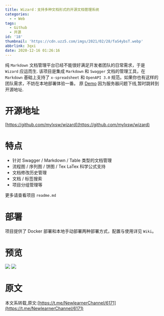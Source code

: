 ```yaml
---
title: Wizard：支持多种文档形式的开源文档管理系统
categories:
  - - Web
tags:
  - Github
  - 开源
id: '18'
thumbnail: 'https://cdn.uzz5.com/imgs/2021/02/28/faS4ybsT.webp'
abbrlink: 3qxi
date: 2020-12-16 01:26:16
---
```



纯 `Markdown` 文档管理平台已经不能很好满足开发者团队的日常需求，于是 `Wizard` 应运而生. 该项目是集成 `Markdown` 和 `Swagger` 文档的管理工具，在 `Markdown` 基础上支持了 `x-spreadsheet` 和 `OpenAPI 3.0` 规范。如果你也有这样的团队需求，不妨在本地部署体验一番。 原 [Demo](http://wizard.aicode.cc/) 因为服务器问题下线,暂时跳转到开源地址.

# 开源地址

[https://github.com/mylxsw/wizard](https://github.com/mylxsw/wizard)

# 特点

*   针对 Swagger / Markdown / Table 类型的文档管理
*   流程图 / 序列图 / 饼图 / Tex LaTex 科学公式支持
*   文档修改历史管理
*   文档 / 标签搜索
*   项目分组管理等

更多请查看项目 `readme.md`

# 部署

项目提供了 Docker 部署和本地手动部署两种部署方式，配置与使用详见 `Wiki`。

# 预览

![](https://cdn.uzz5.com/imgs/2021/02/28/Rpg52giJ.webp) ![](https://cdn.uzz5.com/imgs/2021/02/28/0ZGWHU0g.gif)

# 原文

本文系转载,原文:[https://t.me/NewlearnerChannel/6171](https://t.me/NewlearnerChannel/6171)